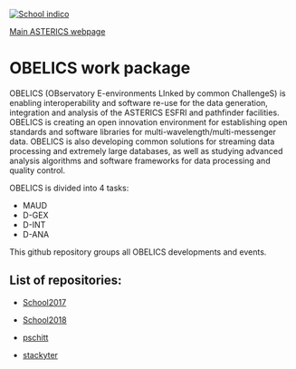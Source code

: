 [![School indico](https://www.asterics2020.eu/sites/default/files/pictures/asterics.png)](https://www.asterics2020.eu/)

[Main ASTERICS webpage](https://www.asterics2020.eu/)

# OBELICS work package

OBELICS (OBservatory E-environments LInked by common ChallengeS) is enabling interoperability and software re-use for the data generation, integration and analysis of the ASTERICS ESFRI and pathfinder facilities. OBELICS is creating an open innovation environment for establishing open standards and software libraries for multi-wavelength/multi-messenger data. OBELICS is also developing common solutions for streaming data processing and extremely large databases, as well as studying advanced analysis algorithms and software frameworks for data processing and quality control.

OBELICS is divided into 4 tasks:
- MAUD
- D-GEX
- D-INT
- D-ANA

This github repository groups all OBELICS developments and events.

## List of repositories:

- [School2017](../../../School2017)

- [School2018](../../../School2018)

- [pschitt](../../../pschitt)

- [stackyter](../../../stackyter)

